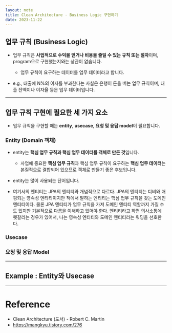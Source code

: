 ```yaml
---
layout: note
title: Clean Architecture - Business Logic 구현하기
date: 2023-11-22
---
```






## 업무 규칙 (Business Logic)

- 업무 규칙은 **사업적으로 수익을 얻거나 비용을 줄일 수 있는 규칙 또는 절차**이며, program으로 구현했는지와는 상관이 없습니다.
    - 업무 규칙이 요구하는 데이터를 업무 데이터라고 합니다.

- e.g., 대출에 N%의 이자를 부과한다는 사실은 은행이 돈을 버는 업무 규칙이며, 대출 잔액이나 이자율 등은 업무 데이터입니다.




---




## 업무 규칙 구현에 필요한 세 가지 요소

- 업무 규칙을 구현할 때는 **entity**, **usecase**, **요청 및 응답 model**이 필요합니다.


### Entity (Domain 객체)

- entity는 **핵심 업무 규칙과 핵심 업무 데이터를 객체로 만든 것**입니다.
    - 사업에 중요한 **핵심 업무 규칙**과 핵심 업무 규칙이 요구하는 **핵심 업무 데이터**는 본질적으로 결합되어 있으므로 객체로 만들기 좋은 후보입니다.

- entity는 많이 사용되는 단어입니다.
- 여기서의 엔티티는 JPA의 엔티티와 개념적으로 다르다. JPA의 엔티티는 디비와 매핑되는 영속성 엔티티이지만 책에서 말하는 엔티티는 핵심 업무 규칙을 갖는 도메인 엔티티이다. 물론 JPA 엔티티가 업무 규칙을 가져 도메인 엔티티 역할까지 가질 수도 있지만 기본적으로 다름을 이해하고 있어야 한다. 엔티티라고 하면 의사소통에 헷갈리는 경우가 있어서, 나는 영속성 엔티티와 도메인 엔티티라는 워딩을 선호한다.


### Usecase



### 요청 및 응답 Model






---




## Example : Entity와 Usecase




---




# Reference

- Clean Architecture (도서) - Robert C. Martin
- <https://mangkyu.tistory.com/276>
